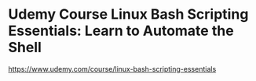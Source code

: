# Udemy Course Linux Bash Scripting Essentials: Learn to Automate the Shell

https://www.udemy.com/course/linux-bash-scripting-essentials
